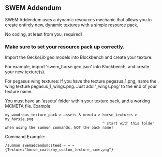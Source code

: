 ## SWEM Addendum

SWEM Addendum uses a dynamic resources mechanic that allows you to create entirely new,
dynamic textures with a simple resource pack.

No coding, at least from you, required!

### Make sure to set your resource pack up correctly.
Import the GeckoLib geo models into Blockbench and create your texture.

For example, import 'swem_horse.geo.json' into Blockbench, and create your new texture(s).

For pegasus wing textures: If you have the texture pegasus_1.png, name the wing texture pegasus_1_wings.png. 
Just add '_wings.png' to the end of your texture name.

You must have an 'assets' folder within your texture pack, and a working MCMETA file. 
Example:

```
my_wondrous_texture_pack > assets & mcmeta > horse_textures > my_horsie.png
                                             ^ start with this folder when using the summon commands, NOT the pack name!
```

Command Example:
```
/summon swemaddendum:steed ~ ~ ~ {Texture:"horse_coats/my_custom_texture_name.png"}
```